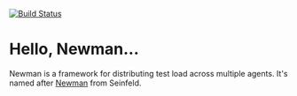 [![Build Status](https://travis-ci.org/giga-dev/newman.svg?branch=master)](https://github.com/giga-dev/newman) 

# Hello, Newman...

Newman is a framework for distributing test load across multiple agents. It's named after [Newman](http://en.wikipedia.org/wiki/Newman_%28Seinfeld%29) from Seinfeld.
